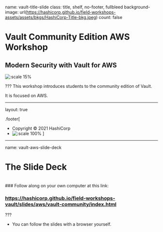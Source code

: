 name: vault-title-slide
class: title, shelf, no-footer, fullbleed
background-image: url(https://hashicorp.github.io/field-workshops-assets/assets/bkgs/HashiCorp-Title-bkg.jpeg)
count: false

# Vault Community Edition AWS Workshop
## Modern Security with Vault for AWS

![:scale 15%](https://hashicorp.github.io/field-workshops-assets/assets/logos/logo_vault.png)

???
This workshop introduces students to the community edition of Vault.

It is focused on AWS.

---
layout: true

.footer[
- Copyright © 2021 HashiCorp
- ![:scale 100%](https://hashicorp.github.io/field-workshops-assets/assets/logos/HashiCorp_Icon_Black.svg)
]

---
name: vault-aws-slide-deck
# The Slide Deck
<br>
### Follow along on your own computer at this link:

### https://hashicorp.github.io/field-workshops-vault/slides/aws/vault-community/index.html

???
* You can follow the slides with a browser yourself.
